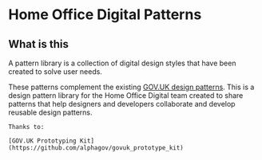 # Home Office Digital Patterns

## What is this
A pattern library is a collection of digital design styles that have been created to solve user needs. 

These patterns complement the existing [GOV.UK design patterns](govuk-elements.herokuapp.com). This is a design pattern library for the Home Office Digital team created to share patterns that help designers and developers collaborate and develop reusable design patterns. 

```
Thanks to:

[GOV.UK Prototyping Kit](https://github.com/alphagov/govuk_prototype_kit)

```
